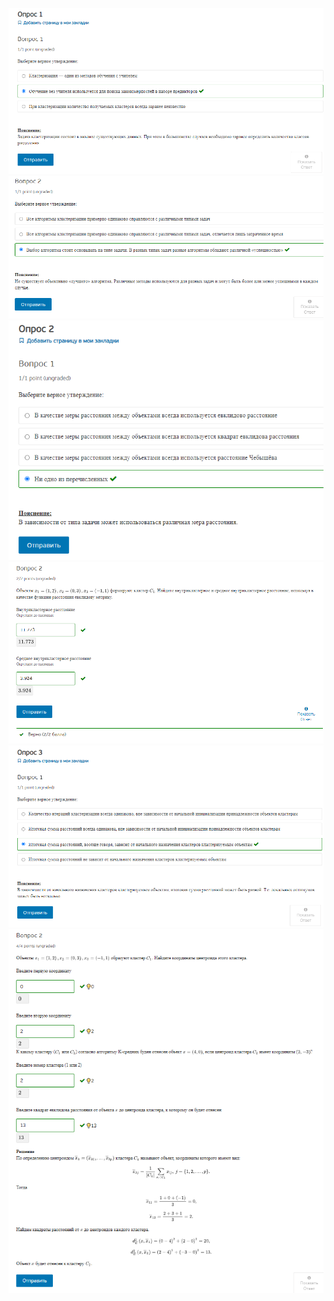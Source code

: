 ![](./Screenshot%202021-11-12%20064908.png)
![](./Screenshot%202021-11-12%20065043.png)
![](./Screenshot%202021-11-12%20071941.png)
![](./Screenshot%202021-11-12%20073435.png)
![](./Screenshot%202021-11-12%20074419.png)
![](./Screenshot%202021-11-12%20074823.png)